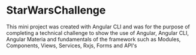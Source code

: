 # StarWarsChallenge

This mini project was created with Angular CLI and was for the purpose of completing a technical challenge to show the use of Angular, Angular CLI, Angular Materia and fundamentals of the framework such as Modules, Components, Views, Services, Rxjs, Forms and API's
